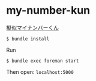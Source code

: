 # my-number-kun

[擬似マイナンバーくん](http://localhost:5000/)

```
$ bundle install
```

Run

```
$ bundle exec foreman start
```

Then open: `localhost:5000`
